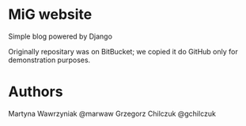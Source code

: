 # MiG website
Simple blog 
powered by Django

Originally repositary was on BitBucket; we copied it do GitHub only for demonstration purposes.

# Authors
Martyna Wawrzyniak @marwaw
Grzegorz Chilczuk @gchilczuk
